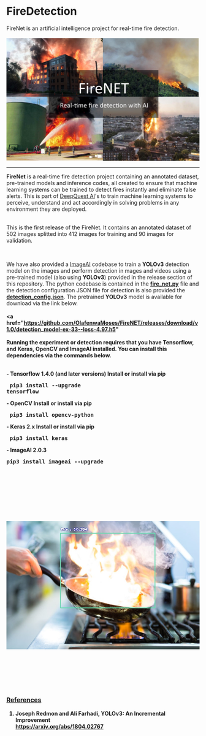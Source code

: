 # FireDetection
FireNet is an artificial intelligence project for real-time fire detection.
<br><br>
<img src="images/fire_net.jpg" />
<hr>
<b>FireNet</b> is a real-time fire detection project containing an annotated dataset, pre-trained models and inference codes, all created to ensure that machine learning systems can be trained
 to detect fires instantly and eliminate false alerts. This is part of <a href="https://deepquestai.com" >DeepQuest AI</a>'s to train machine learning systems to 
  perceive, understand and act accordingly in solving problems in any environment they are deployed. <br><br>

  This is the first release of the FireNet. It contains an annotated dataset of 502 images splitted into 412 images for training and 90 images for validation. 
  
  <br>

 We have also provided a [ImageAI](https://github.com/OlafenwaMoses/ImageAI) codebase to train a <b>YOLOv3</b> detection model on the images
  and perform detection in mages and videos using a pre-trained model (also using <b>YOLOv3</b>) provided in the release section of this repository.
  The python codebase is contained in the <b><a href="fire_net.py" >fire_net.py</a></b> file and the detection configuration JSON file for detection is also provided the 
  <b><a href="detection_config.json" >detection_config.json</a></b>. The pretrained <b>YOLOv3</b> model is available for download via the link below. <br><br> 
  <b><a href="https://github.com/OlafenwaMoses/FireNET/releases/download/v1.0/detection_model-ex-33--loss-4.97.h5" 
  <br>
<br>
Running the experiment or detection requires that you have **Tensorflow**, and **Keras**, **OpenCV** and **ImageAI** installed. You can install this dependencies via the commands below.

<br><span><b>- Tensorflow 1.4.0 (and later versions)  </b>      <a href="https://www.tensorflow.org/install/install_windows" style="text-decoration: none;" > Install</a></span> or install via pip <pre> pip3 install --upgrade tensorflow </pre> 
       
  <span><b>- OpenCV  </b>        <a href="https://pypi.python.org/pypi/opencv-python" style="text-decoration: none;" >Install</a></span> or install via pip <pre> pip3 install opencv-python </pre> 
       
   <span><b>- Keras 2.x  </b>     <a href="https://keras.io/#installation" style="text-decoration: none;" >Install</a></span> or install via pip <pre> pip3 install keras </pre> 
  
   <span><b>- ImageAI 2.0.3  </b>  
   <span>      <pre>pip3 install imageai --upgrade </pre></span> <br><br> <br>

<br><br><br><br>
  <img src="images/1-detected.jpg" />



<br> <br>



<br>



<br>

<h3><b><u>References</u></b></h3>

 
 1. Joseph Redmon and Ali Farhadi, YOLOv3: An Incremental Improvement <br>
 <a href="https://arxiv.org/abs/1804.02767" >https://arxiv.org/abs/1804.02767</a> <br><br>


